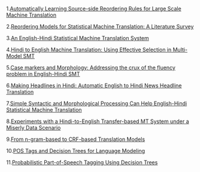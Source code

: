 1.[Automatically Learning Source-side Reordering Rules for Large Scale
Machine Translation](https://static.googleusercontent.com/media/research.google.com/en//pubs/archive/36484.pdf)

2.[Reordering Models for Statistical Machine
Translation: A Literature Survey](http://www.cfilt.iitb.ac.in/resources/surveys/piyush-reordModels-26Jun14.pdf)

3.[An English-Hindi Statistical Machine Translation System](https://link.springer.com/chapter/10.1007%2F978-3-540-30211-7_27#page-1)

4.[Hindi to English Machine Translation:
Using Effective Selection in Multi-Model SMT](http://www.lrec-conf.org/proceedings/lrec2014/pdf/682_Paper.pdf)

5.[Case markers and Morphology: Addressing the crux of the fluency
problem in English-Hindi SMT](http://www.aclweb.org/anthology/P09-1090)

6.[Making Headlines in Hindi: Automatic English to Hindi
News Headline Translation](https://www.cse.iitb.ac.in/~pb/papers/ijcnlp13-news-mt-demo.pdf)

7.[Simple Syntactic and Morphological Processing Can Help English-Hindi
Statistical Machine Translation](https://www.cse.iitb.ac.in/~pb/papers/ijcnlp08-eng-hindi-smt.pdf)

8.[Experiments with a Hindi-to-English Transfer-based
MT System under a Miserly Data Scenario](https://www.cs.cmu.edu/~jgc/publication/Experiments_Hindi_to_English_ACM_2004.pdf)

9.[From n-gram-based to CRF-based Translation Models](http://www.statmt.org/wmt11/pdf/WMT68.pdf)

10.[POS Tags and Decision Trees for Language Modeling ](http://www.aclweb.org/anthology/W99-0617)

11.[Probabilistic Part-of-Speech Tagging Using Decision Trees](https://pdfs.semanticscholar.org/bd0b/ab6fc8cd43c0ce170ad2f4cb34181b31277d.pdf)
